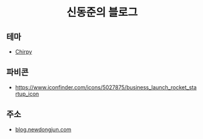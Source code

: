 <!-- markdownlint-disable-next-line -->
<div align="center">

  <!-- markdownlint-disable-next-line -->
  # 신동준의 블로그

</div>

## 테마

- [Chirpy](https://github.com/cotes2020/jekyll-theme-chirpy)


## 파비콘
 - https://www.iconfinder.com/icons/5027875/business_launch_rocket_startup_icon


## 주소

- [blog.newdongjun.com](https://blog.newdongjun.com)